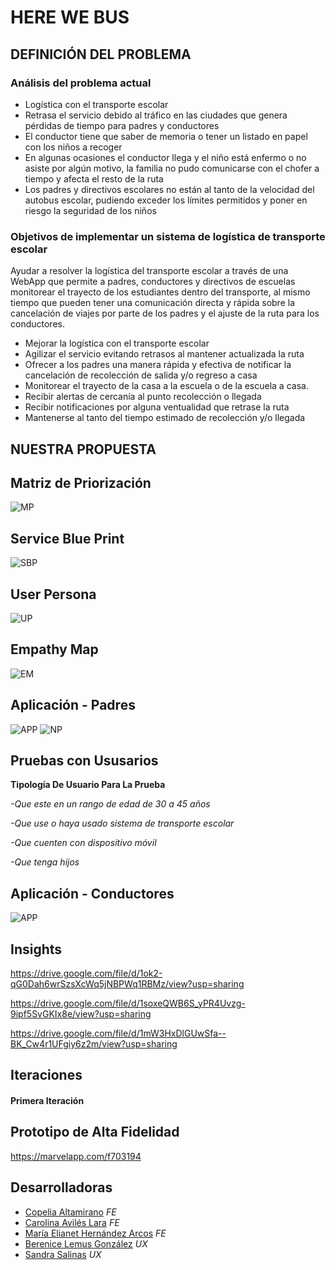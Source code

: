 # HERE WE BUS

## DEFINICIÓN DEL PROBLEMA

### Análisis del problema actual
* Logística con el transporte escolar
* Retrasa el servicio debido al tráfico en las ciudades que genera pérdidas de tiempo para padres y conductores
* El conductor tiene que saber de memoria o tener un listado en papel con los niños a recoger
* En algunas ocasiones el conductor llega y el niño está enfermo o no asiste por algún motivo, la familia no pudo comunicarse con el chofer a tiempo y afecta el resto de la ruta
* Los padres y directivos escolares no están al tanto de la velocidad del autobus escolar, pudiendo exceder los límites permitidos y poner en riesgo la seguridad de los niños

### Objetivos de implementar un sistema de logística de transporte escolar

Ayudar a resolver la logística del transporte escolar a través de una WebApp que permite a padres, conductores y directivos de escuelas monitorear el trayecto de los estudiantes dentro del transporte, al mismo tiempo que pueden tener una comunicación directa y rápida sobre la cancelación de viajes por parte de los padres y el ajuste de la ruta para los conductores.


* Mejorar la logística con el transporte escolar
* Agilizar el servicio evitando retrasos al mantener actualizada la ruta
* Ofrecer a los padres una manera rápida y efectiva de notificar la cancelación de recolección de salida  y/o regreso a casa
* Monitorear el trayecto de la casa a la escuela o de la escuela a casa.
* Recibir alertas de cercanía al punto recolección o llegada
* Recibir notificaciones por alguna ventualidad que retrase la ruta
* Mantenerse al tanto del tiempo estimado de recolección y/o llegada  

## NUESTRA PROPUESTA

## Matriz de Priorización
![MP](https://i.imgur.com/N2Hpr66.jpg)

## Service Blue Print
![SBP](https://i.imgur.com/X41Ntlq.jpg)

## User Persona
![UP](https://i.imgur.com/XUKvnPp.jpg)

## Empathy Map

![EM](https://i.imgur.com/sJEQweW.png)

## Aplicación - Padres
![APP](https://i.imgur.com/8OIbNYK.jpg)
![NP](https://i.imgur.com/IjH0YJL.jpg)

## Pruebas con Ususarios

**Tipología De Usuario Para La Prueba**

*-Que este en un rango de edad de 30 a 45 años*

*-Que use o haya usado sistema de transporte escolar*

*-Que cuenten con dispositivo móvil*

*-Que tenga hijos*

## Aplicación - Conductores
![APP](https://i.imgur.com/xJj4hSt.jpg)

## Insights

https://drive.google.com/file/d/1ok2-qG0Dah6wrSzsXcWq5jNBPWq1RBMz/view?usp=sharing

https://drive.google.com/file/d/1soxeQWB6S_yPR4Uvzg-9ipf5SvGKIx8e/view?usp=sharing

https://drive.google.com/file/d/1mW3HxDlGUwSfa--BK_Cw4r1UFgiy6z2m/view?usp=sharing

## Iteraciones
#### Primera Iteración

## Prototipo de Alta Fidelidad

https://marvelapp.com/f703194

## Desarrolladoras
* [Copelia Altamirano](https://github.com/Copelia) *FE*
* [Carolina Avilés Lara](https://github.com/CarisAvi21) *FE*
* [María Elianet Hernández Arcos](https://github.com/marelywoody) *FE*
* [Berenice Lemus González](https://github.com/BeryNice) *UX*
* [Sandra Salinas](https://github.com/ninagallo) *UX*
